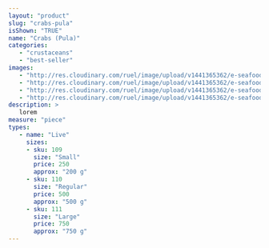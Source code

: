 ```yaml
---
layout: "product"
slug: "crabs-pula"
isShown: "TRUE"
name: "Crabs (Pula)"
categories:
   - "crustaceans"
   - "best-seller"
images:
   - "http://res.cloudinary.com/ruel/image/upload/v1441365362/e-seafoods/crab-pula.jpg"
   - "http://res.cloudinary.com/ruel/image/upload/v1441365362/e-seafoods/crab-pula1.jpg"
   - "http://res.cloudinary.com/ruel/image/upload/v1441365362/e-seafoods/crab-pula2.jpg"
   - "http://res.cloudinary.com/ruel/image/upload/v1441365362/e-seafoods/crab-pula3.jpg"
description: >
   lorem
measure: "piece"
types: 
   - name: "Live"
     sizes: 
     - sku: 109
       size: "Small"
       price: 250
       approx: "200 g"
     - sku: 110
       size: "Regular"
       price: 500
       approx: "500 g"
     - sku: 111
       size: "Large"
       price: 750
       approx: "750 g"
---
```

